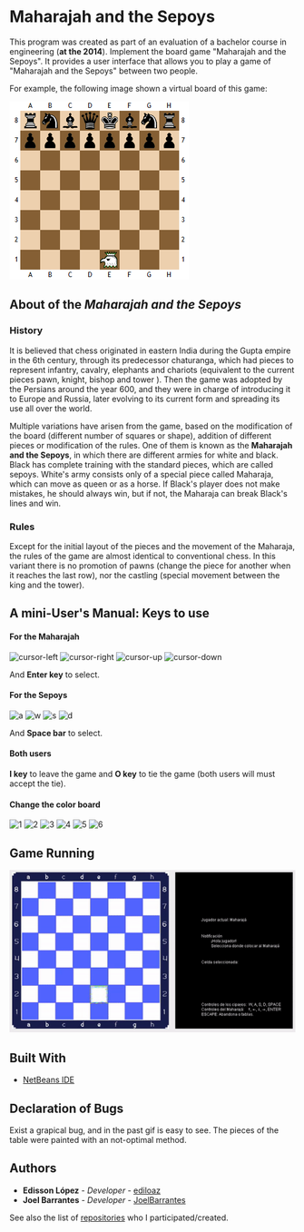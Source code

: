 # Maharajah and the Sepoys

This program was created as part of an evaluation of a bachelor course in engineering (**at the 2014**). Implement the board game "Maharajah and the Sepoys". It provides a user interface that allows you to play a game of "Maharajah and the Sepoys" between two people.

For example, the following image shown a virtual board of this game:

![Example of board of the Maharajah and the Sepoys](https://github.com/ediloaz/Maharajah-and-the-Sepoys/blob/master/settings/board.png)


## About of the *Maharajah and the Sepoys*

### History
It is believed that chess originated in eastern India during the Gupta empire in the 6th century, through its predecessor chaturanga, which had pieces to represent infantry, cavalry, elephants and chariots (equivalent to the current pieces pawn, knight, bishop and tower ). Then the game was adopted by the Persians around the year 600, and they were in charge of introducing it to Europe and Russia, later evolving to its current form and spreading its use all over the world.

Multiple variations have arisen from the game, based on the modification of the board (different number of squares or shape), addition of different pieces or modification of the rules. One of them is known as the **Maharajah and the Sepoys**, in which there are different armies for white and black. Black has complete training with the standard pieces, which are called sepoys. White's army consists only of a special piece called Maharaja, which can move as queen or as a horse. If Black's player does not make mistakes, he should always win, but if not, the Maharaja can break Black's lines and win.


### Rules
Except for the initial layout of the pieces and the movement of the Maharaja, the rules of the game are almost identical to conventional chess. In this variant there is no promotion of pawns (change the piece for another when it reaches the last row), nor the castling (special movement between the king and the tower).


## A mini-User's Manual: Keys to use

#### For the Maharajah

![cursor-left](https://github.com/q2apro/keyboard-keys-speedflips/blob/master/single-keys-blank/200dpi/cursor-left.png)  ![cursor-right](https://github.com/q2apro/keyboard-keys-speedflips/blob/master/single-keys-blank/200dpi/cursor-right.png)  ![cursor-up](https://github.com/q2apro/keyboard-keys-speedflips/blob/master/single-keys-blank/200dpi/cursor-up.png)  ![cursor-down](https://github.com/q2apro/keyboard-keys-speedflips/blob/master/single-keys-blank/200dpi/cursor-down.png) 

And **Enter key** to select.

#### For the Sepoys
![a](https://github.com/q2apro/keyboard-keys-speedflips/blob/master/single-keys-blank/200dpi/a.png)  ![w](https://github.com/q2apro/keyboard-keys-speedflips/blob/master/single-keys-blank/200dpi/w.png)  ![s](https://github.com/q2apro/keyboard-keys-speedflips/blob/master/single-keys-blank/200dpi/s.png)  ![d](https://github.com/q2apro/keyboard-keys-speedflips/blob/master/single-keys-blank/200dpi/d.png) 
 
And **Space bar** to select.

#### Both users
**I key** to leave the game and **O key** to tie the game (both users will must accept the tie).

#### Change the color board
![1](https://github.com/q2apro/keyboard-keys-speedflips/blob/master/single-keys-blank/200dpi/1.png)  ![2](https://github.com/q2apro/keyboard-keys-speedflips/blob/master/single-keys-blank/200dpi/2.png)  ![3](https://github.com/q2apro/keyboard-keys-speedflips/blob/master/single-keys-blank/200dpi/3.png)  ![4](https://github.com/q2apro/keyboard-keys-speedflips/blob/master/single-keys-blank/200dpi/4.png)  ![5](https://github.com/q2apro/keyboard-keys-speedflips/blob/master/single-keys-blank/200dpi/5.png)  ![6](https://github.com/q2apro/keyboard-keys-speedflips/blob/master/single-keys-blank/200dpi/6.png) 


## Game Running

![Example of a game of the Maharajah and the Sepoys](https://github.com/ediloaz/Maharajah-and-the-Sepoys/blob/master/settings/example_of_game.gif)


## Built With

* [NetBeans IDE](https://netbeans.org/)

## Declaration of Bugs
Exist a grapical bug, and in the past gif is easy to see. The pieces of the table were painted with an not-optimal method.

## Authors

* **Edisson López** - *Developer* - [ediloaz](https://github.com/ediloaz)
* **Joel Barrantes** - *Developer* - [JoelBarrantes](https://github.com/JoelBarrantes)


See also the list of [repositories](https://github.com/ediloaz?tab=repositories) who I participated/created.
